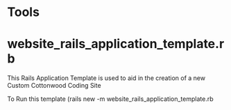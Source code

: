 Tools
=====

# website_rails_application_template.rb
This Rails Application Template is used to aid in the creation of a new Custom Cottonwood Coding Site

To Run this template (rails new <project-name> -m website_rails_application_template.rb
